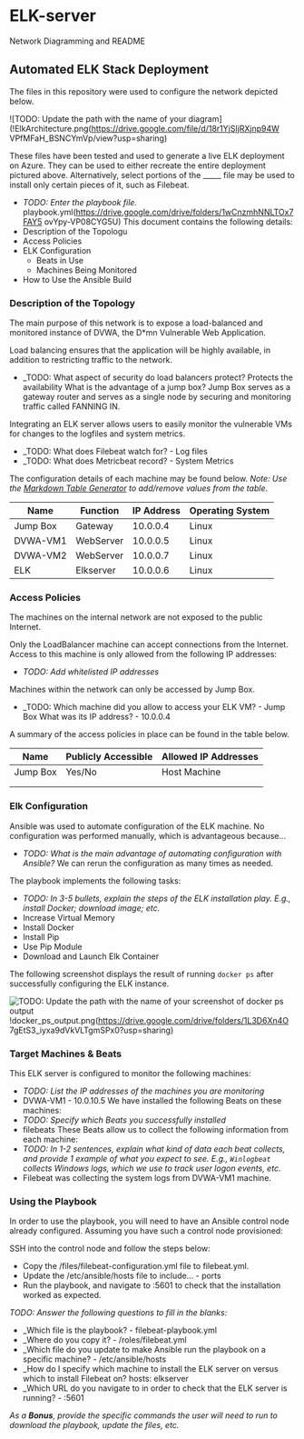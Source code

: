 # ELK-server
Network Diagramming and README
## Automated ELK Stack Deployment

The files in this repository were used to configure the network depicted below.

![TODO: Update the path with the name of your diagram](!ElkArchitecture.png(https://drive.google.com/file/d/18r1YjSIjRXjnp94W VPfMFaH_BSNCYmVp/view?usp=sharing)

These files have been tested and used to generate a live ELK deployment on Azure. They can be used to either recreate the entire deployment pictured above. Alternatively, select portions of the _____ file may be used to install only certain pieces of it, such as Filebeat.

  - _TODO: Enter the playbook file._
playbook.yml(https://drive.google.com/drive/folders/1wCnzmhNNLTOx7FAY5 ovYpy-VP08CYG5U)
This document contains the following details:
- Description of the Topologu
- Access Policies
- ELK Configuration
  - Beats in Use
  - Machines Being Monitored
- How to Use the Ansible Build


### Description of the Topology

The main purpose of this network is to expose a load-balanced and monitored instance of DVWA, the D*mn Vulnerable Web Application.

Load balancing ensures that the application will be highly available, in addition to restricting traffic to the network.
- _TODO: What aspect of security do load balancers protect? Protects the availability
What is the advantage of a jump box? 
Jump Box serves as a gateway router and serves as a single node by securing and monitoring traffic called FANNING IN.

Integrating an ELK server allows users to easily monitor the vulnerable VMs for changes to the logfiles and system metrics.
- _TODO: What does Filebeat watch for? - Log files
- _TODO: What does Metricbeat record? - System Metrics

The configuration details of each machine may be found below.
_Note: Use the [Markdown Table Generator](http://www.tablesgenerator.com/markdown_tables) to add/remove values from the table_.

| Name     | Function | IP Address | Operating System |
|----------|----------|------------|------------------|
| Jump Box | Gateway  | 10.0.0.4   | Linux            |
| DVWA-VM1 | WebServer| 10.0.0.5   | Linux            |
| DVWA-VM2 | WebServer| 10.0.0.7   | Linux            |
| ELK      | Elkserver| 10.0.0.6   | Linux            |

### Access Policies

The machines on the internal network are not exposed to the public Internet. 

Only the LoadBalancer machine can accept connections from the Internet. Access to this machine is only allowed from the following IP addresses:
- _TODO: Add whitelisted IP addresses_
  
Machines within the network can only be accessed by Jump Box.
- _TODO: Which machine did you allow to access your ELK VM? - Jump Box
What was its IP address? - 10.0.0.4

A summary of the access policies in place can be found in the table below.

| Name     | Publicly Accessible | Allowed IP Addresses |
|----------|---------------------|----------------------|
| Jump Box | Yes/No              | Host Machine         |
|          |                     |                      |
|          |                     |                      |

### Elk Configuration

Ansible was used to automate configuration of the ELK machine. No configuration was performed manually, which is advantageous because...
- _TODO: What is the main advantage of automating configuration with Ansible?_
We can rerun the configuration as many times as needed.

The playbook implements the following tasks:
- _TODO: In 3-5 bullets, explain the steps of the ELK installation play. E.g., install Docker; download image; etc._
- Increase Virtual Memory
- Install Docker
- Install Pip 
- Use Pip Module
- Download and Launch Elk Container

The following screenshot displays the result of running `docker ps` after successfully configuring the ELK instance.

![TODO: Update the path with the name of your screenshot of docker ps output](Images/docker_ps_output.png)
!docker_ps_output.png(https://drive.google.com/drive/folders/1L3D6Xn4O 7gEtS3_iyxa9dVkVLTgmSPx0?usp=sharing)
### Target Machines & Beats
This ELK server is configured to monitor the following machines:
- _TODO: List the IP addresses of the machines you are monitoring_
- DVWA-VM1 - 10.0.10.5
We have installed the following Beats on these machines:
- _TODO: Specify which Beats you successfully installed_
- filebeats
These Beats allow us to collect the following information from each machine:
- _TODO: In 1-2 sentences, explain what kind of data each beat collects, and provide 1 example of what you expect to see. E.g., `Winlogbeat` collects Windows logs, which we use to track user logon events, etc._
- Filebeat was collecting the system logs from DVWA-VM1 machine.
### Using the Playbook
In order to use the playbook, you will need to have an Ansible control node already configured. Assuming you have such a control node provisioned: 

SSH into the control node and follow the steps below:
- Copy the /files/filebeat-configuration.yml file to filebeat.yml.
- Update the /etc/ansible/hosts file to include... - ports
- Run the playbook, and navigate to <ElkserverIP>:5601 to check that the installation worked as expected.

_TODO: Answer the following questions to fill in the blanks:_
- _Which file is the playbook? - filebeat-playbook.yml
- _Where do you copy it? - /roles/filebeat.yml
- _Which file do you update to make Ansible run the playbook on a specific machine? - /etc/ansible/hosts
- _How do I specify which machine to install the ELK server on versus which to install Filebeat on? hosts: elkserver
- _Which URL do you navigate to in order to check that the ELK server is running? - <ElkserverIP>:5601

_As a **Bonus**, provide the specific commands the user will need to run to download the playbook, update the files, etc._

